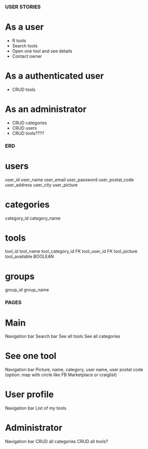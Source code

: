 ### USER STORIES

# As a user

- R tools
- Search tools
- Open one tool and see details
- Contact owner

# As a authenticated user

- CRUD tools

# As an administrator

- CRUD categories
- CRUD users
- CRUD tools????



### ERD

# users             
user_id
user_name
user_email
user_password
user_postal_code
user_address
user_city
user_picture

# categories
category_id
category_name

# tools
tool_id
tool_name
tool_category_id FK
tool_user_id FK
tool_picture
tool_available BOOLEAN

# groups
group_id
group_name


### PAGES

# Main
Navigation bar
Search bar
See all tools
See all categories

# See one tool
Navigation bar
Picture, name, category, user name, user postal code (option: map with circle like FB Marketplace or craiglist)

# User profile
Navigation bar
List of my tools


# Administrator 
Navigation bar
CRUD all categories
CRUD all tools?
